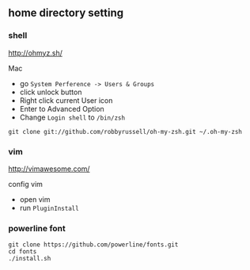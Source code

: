 
## home directory setting

### shell

http://ohmyz.sh/

Mac
- go `System Perference -> Users & Groups `
- click unlock button
- Right click current User icon
- Enter to Advanced Option 
- Change `Login shell` to `/bin/zsh`


```shell
git clone git://github.com/robbyrussell/oh-my-zsh.git ~/.oh-my-zsh
```



### vim

http://vimawesome.com/


config vim 
- open vim 
- run `PluginInstall`


### powerline font

```shell
git clone https://github.com/powerline/fonts.git
cd fonts
./install.sh
```


